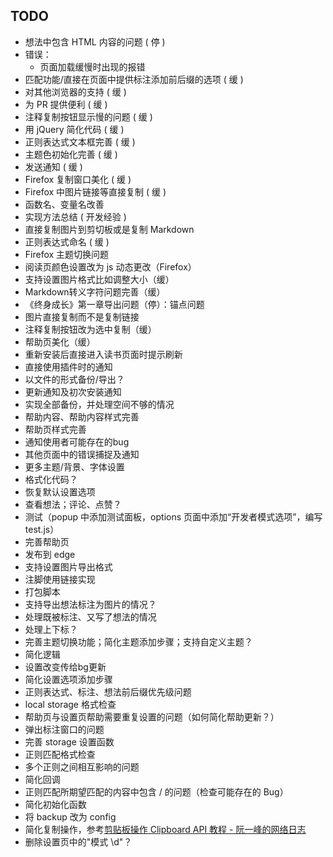 ## TODO

- 想法中包含 HTML 内容的问题 ( 停 )
- 错误：
  - 页面加载缓慢时出现的报错
- 匹配功能/直接在页面中提供标注添加前后缀的选项 ( 缓 )
- 对其他浏览器的支持 ( 缓 )
- 为 PR 提供便利 ( 缓 )
- 注释复制按钮显示慢的问题 ( 缓 )
- 用 jQuery 简化代码 ( 缓 )
- 正则表达式文本框完善 ( 缓 )
- 主题色初始化完善 ( 缓 )
- 发送通知 ( 缓 )
- Firefox 复制窗口美化 ( 缓 )
- Firefox 中图片链接等直接复制 ( 缓 )
- 函数名、变量名改善
- 实现方法总结 ( 开发经验 )
- 直接复制图片到剪切板或是复制 Markdown
- 正则表达式命名 ( 缓 )
- Firefox 主题切换问题
- 阅读页颜色设置改为 js 动态更改（Firefox）
- 支持设置图片格式比如调整大小（缓）
- Markdown转义字符问题完善（缓）
- 《终身成长》第一章导出问题（停）：锚点问题
- 图片直接复制而不是复制链接
- 注释复制按钮改为选中复制（缓）
- 帮助页美化（缓）
- 重新安装后直接进入读书页面时提示刷新
- 直接使用插件时的通知
- 以文件的形式备份/导出？
- 更新通知及初次安装通知
- 实现全部备份，并处理空间不够的情况
- 帮助内容、帮助内容样式完善
- 帮助页样式完善
- 通知使用者可能存在的bug
- 其他页面中的错误捕捉及通知
- 更多主题/背景、字体设置
- 格式化代码？
- 恢复默认设置选项
- 查看想法；评论、点赞？
- 测试（popup 中添加测试面板，options 页面中添加“开发者模式选项”，编写 test.js）
- 完善帮助页
- 发布到 edge
- 支持设置图片导出格式
- 注脚使用链接实现
- 打包脚本
- 支持导出想法标注为图片的情况？
- 处理既被标注、又写了想法的情况
- 处理上下标？
- 完善主题切换功能；简化主题添加步骤；支持自定义主题？
- 简化逻辑
- 设置改变传给bg更新
- 简化设置选项添加步骤
- 正则表达式、标注、想法前后缀优先级问题
- local storage 格式检查
- 帮助页与设置页帮助需要重复设置的问题（如何简化帮助更新？）
- 弹出标注窗口的问题
- 完善 storage 设置函数
- 正则匹配格式检查
- 多个正则之间相互影响的问题
- 简化回调
- 正则匹配所期望匹配的内容中包含 / 的问题（检查可能存在的 Bug）
- 简化初始化函数
- 将 backup 改为 config
- 简化复制操作，参考[剪贴板操作 Clipboard API 教程 - 阮一峰的网络日志](http://www.ruanyifeng.com/blog/2021/01/clipboard-api.html)
- 删除设置页中的"模式 \d"？